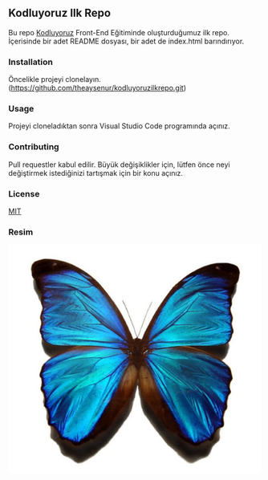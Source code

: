 ## Kodluyoruz Ilk Repo
Bu repo [Kodluyoruz](https://www.kodluyoruz.org/) Front-End Eğitiminde oluşturduğumuz ilk repo. İçerisinde bir adet README dosyası, bir adet de index.html barındırıyor.
### Installation
Öncelikle projeyi clonelayın.
(https://github.com/theaysenur/kodluyoruzilkrepo.git)

### Usage
Projeyi cloneladıktan sonra Visual Studio Code programında açınız.
### Contributing
Pull requestler kabul edilir. Büyük değişiklikler için, lütfen önce neyi değiştirmek istediğinizi tartışmak için bir konu açınız.
### License
[MIT](https://choosealicense.com/licenses/mit/)

### Resim
![resim](s-55258f48615fb6a65824fc148c82306eadfca90d.jpg)

